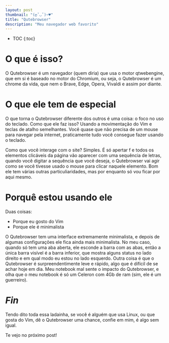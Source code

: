 ```yaml
---
layout: post
thumbnail: "(ღˇ◡ˇ)~♥"
title: "Qutebrowser"
description: "Meu navegador web favorito"
---
```

* TOC
{:toc}

# O que é isso?
O Qutebrowser é um navegador (quem diria) que usa o
motor qtwebengine, que em si é baseado no motor do Chromium, ou seja, o
Qutebrowser é um chrome da vida, que nem o Brave, Edge, Opera, Vivaldi e assim
por diante.

# O que ele tem de especial
O que torna o
Qutebrowser diferente dos outros é uma coisa: o foco no uso do teclado.
Como que ele faz isso? Usando a movimentação do Vim e teclas de atalho
semelhantes. Você quase que não precisa de um mouse para navegar pela internet,
praticamente tudo você consegue fazer usando o teclado.

Como que você
interage com o site? Simples. É só apertar f e todos os elementos clicáveis da
página vão aparecer com uma sequência de letras, quando você digitar a
sequência que você deseja, o Qutebrowser vai agir como se você tivesse usado o
mouse para clicar naquele elemento.
Bom ele tem várias outras
particuliaridades, mas por enquanto só vou ficar por aqui mesmo.

# Porquê estou usando ele
Duas coisas:

- Porque eu gosto do Vim
- Porque ele é minimalista

O Qutebrowser tem uma
interface extremamente minimalista, e depois de algumas configurações ele fica
ainda mais minimalista. No meu caso, quando só tem uma aba aberta, ele esconde
a barra com as abas, então a única barra visível é a barra inferior, que mostra
alguns status no lado direito e em qual modo eu estou no lado esquerdo.
Outra coisa é que o Qutebrowser é surpreendentimente leve e rápido, algo
que é difícil de se achar hoje em dia. Meu notebook mal sente o impacto do
Qutebrowser, e olha que o meu notebook é só um Celeron com 4Gb de ram (sim, ele
é um guerreiro).

# _Fin_
Tendo dito toda essa ladainha, se
você é alguém que usa Linux, ou que gosta do Vim, dê o Qutebrowser uma chance,
confie em mim, é algo sem igual.

Te vejo no próximo post!
